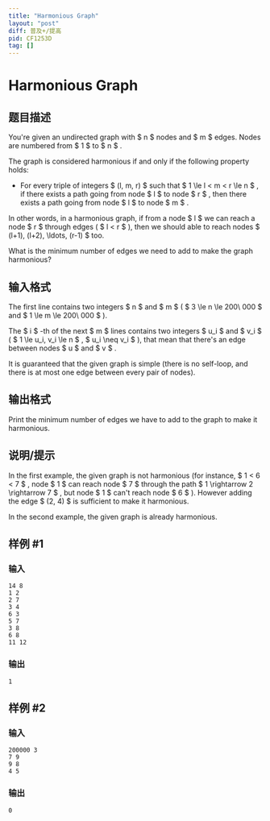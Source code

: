 ```yaml
---
title: "Harmonious Graph"
layout: "post"
diff: 普及+/提高
pid: CF1253D
tag: []
---
```


# Harmonious Graph

## 题目描述

You're given an undirected graph with $ n $ nodes and $ m $ edges. Nodes are numbered from $ 1 $ to $ n $ .

The graph is considered harmonious if and only if the following property holds:

- For every triple of integers $ (l, m, r) $ such that $ 1 \le l < m < r \le n $ , if there exists a path going from node $ l $ to node $ r $ , then there exists a path going from node $ l $ to node $ m $ .

In other words, in a harmonious graph, if from a node $ l $ we can reach a node $ r $ through edges ( $ l < r $ ), then we should able to reach nodes $ (l+1), (l+2), \ldots, (r-1) $ too.

What is the minimum number of edges we need to add to make the graph harmonious?

## 输入格式

The first line contains two integers $ n $ and $ m $ ( $ 3 \le n \le 200\ 000 $ and $ 1 \le m \le 200\ 000 $ ).

The $ i $ -th of the next $ m $ lines contains two integers $ u_i $ and $ v_i $ ( $ 1 \le u_i, v_i \le n $ , $ u_i \neq v_i $ ), that mean that there's an edge between nodes $ u $ and $ v $ .

It is guaranteed that the given graph is simple (there is no self-loop, and there is at most one edge between every pair of nodes).

## 输出格式

Print the minimum number of edges we have to add to the graph to make it harmonious.

## 说明/提示

In the first example, the given graph is not harmonious (for instance, $ 1 < 6 < 7 $ , node $ 1 $ can reach node $ 7 $ through the path $ 1 \rightarrow 2 \rightarrow 7 $ , but node $ 1 $ can't reach node $ 6 $ ). However adding the edge $ (2, 4) $ is sufficient to make it harmonious.

In the second example, the given graph is already harmonious.

## 样例 #1

### 输入

```
14 8
1 2
2 7
3 4
6 3
5 7
3 8
6 8
11 12

```

### 输出

```
1

```

## 样例 #2

### 输入

```
200000 3
7 9
9 8
4 5

```

### 输出

```
0

```

